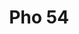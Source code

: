 ---
layout: place
title: "Pho 54"
permalink: /new-york/amherst/pho-54.html
stateAbbr: NY
stateName: New York
cityName: Amherst
seo:
  name: "Pho 54"
  type: Restaurant
  links: https://www.pho54online.com/
description: "Informal eatery serving an array of Vietnamese dishes alongside Thai curries & sushi rolls. Pho 54 serves delicious sushi in Amherst, New York. Try fresh Japanese dishes for a great dining experience. Available for takeout, delivery, lunch, and dinner."
place_id: ChIJKcVwLDFy04kRuw60-ojfLZg
photos:
  - name: >-
      places/ChIJKcVwLDFy04kRuw60-ojfLZg/photos/AeeoHcLfzLombDqs8W29KtyAQIq0gA2WcoiavYaUA5So4hdFRXlYF0UWifScstecaQi5QsWEcKZ7CvTs4mfI3DQ7gyujMqMPWSMtlWQnegU-pk668Y3lxcH3cPcS893qa_I4enH-BB6kx-o-iFeNls5pvulrI8Yqjy-L7eq51UBnUtl81wE2E9SEw0D-ohKwFoaWHHzf6TjmtXqpBUw3nKf7ueRh0tpwNZJPvV83FaAkViJrylX6iHjINHPKc-VZEFn3jsIq2OWuHDbJ-rEuEeZPoRNNGfI9Rj_ZqEO47e_k9n0f7xzUzHPrB8ZqXBZkpW3QCiEruefjtqYhtcPp64txv4n0UknG7SdPHNBBkqlVHwf83Y-fVgXoCzEYhpiVet7lAnVUY4xZXN69_we3sjNTyE1jq-cCQK9vRMwJJmmc3oukCI0L
    widthPx: 4032
    heightPx: 3024
    authorAttributions:
      - displayName: joe b
        uri: https://maps.google.com/maps/contrib/102425084921406443974
        photoUri: >-
          https://lh3.googleusercontent.com/a-/ALV-UjXNQhB8vxu8fl3aT-1uGdQ2Q_8591G5UR7NcTM5xw2JDYoq2sFM=s100-p-k-no-mo
    flagContentUri: >-
      https://www.google.com/local/imagery/report/?cb_client=maps_api_places.places_api&image_key=!1e10!2sCIHM0ogKEICAgICu6aP7wQE&hl=en-US
    googleMapsUri: >-
      https://www.google.com/maps/place//data=!3m4!1e2!3m2!1sCIHM0ogKEICAgICu6aP7wQE!2e10!4m2!3m1!1s0x89d372312c70c529:0x982ddf88fab40ebb
  - name: >-
      places/ChIJKcVwLDFy04kRuw60-ojfLZg/photos/AeeoHcIAP2QvhGzF_vOTx6SUtdSFQINYk0H-4t8pSUmu6m5gH5TP0J6f9XuQSRKkdZ7soap64Xt3NY5KKrPEUwTXfac5IOSZkqZpIUMNUTPTn2PWt6KOY8ib-9JN-P-Q4_-KEhc-aI-NEAexwfMVodfIW67RXUY7SVrimuMS-YAGYHA3yzhHPDipWUk9L6vGMfDaCXocNLyFjV3iwVkZKSMamXnPfgjAGOAN7QWi6i2OMxOsLoZZz8T7nvt-9h50az4I9NX2k6OBAHsgV8blANyuSmuJkrg_E7j2NEuH4Mxogrb06g
    widthPx: 800
    heightPx: 800
    authorAttributions:
      - displayName: Pho 54
        uri: https://maps.google.com/maps/contrib/101423935516350122149
        photoUri: >-
          https://lh3.googleusercontent.com/a/ACg8ocJabZernc9DzSY4wMxKOSDpcicNtp9ZyQRenltfLqnGDorVTw=s100-p-k-no-mo
    flagContentUri: >-
      https://www.google.com/local/imagery/report/?cb_client=maps_api_places.places_api&image_key=!1e10!2sAF1QipME1E-zL6SV_KXtj0dvk_8ICPTllDYAWajcvMyf&hl=en-US
    googleMapsUri: >-
      https://www.google.com/maps/place//data=!3m4!1e2!3m2!1sAF1QipME1E-zL6SV_KXtj0dvk_8ICPTllDYAWajcvMyf!2e10!4m2!3m1!1s0x89d372312c70c529:0x982ddf88fab40ebb
  - name: >-
      places/ChIJKcVwLDFy04kRuw60-ojfLZg/photos/AeeoHcL-jOomPW3yghnxnGJvgy9-tPD34oFTBSeANVkkqVZGHBNjJ9H8OvarhpoRLoYqiVKG84i_vVWm4ucjivTHUElf_nYglpBMDwFr-Vuaj2zjtLDXEc9V8zqnutSx4q0DdNdsp7ecJimT68lLxfbYQyjXKZUra_Ni_U2nxzDjqUXjj-JQFxkEkw4lh5A07JwZKO14XT-DxX_tc-OWycpssH6rRgYxff0zrtBE5Q00Qaev7vmFiP4ONtgSXjEMjWlhgct_VGy73n8dmfmFssqe5qvS6PjM3thlM0-AogVWTCySnkTkboDSISwbk4J7hoSnLawZ4MxwTNBphP51H-4CH-aVHbjyA1mzpmrZ5pY80qodNuAg2333540P3Gao0rParJzyqFLlANElnFUa3vZZ6hw4itMt-cKc03OvOvpXO0DGIg
    widthPx: 1021
    heightPx: 885
    authorAttributions:
      - displayName: Pat P.
        uri: https://maps.google.com/maps/contrib/107559875945652643600
        photoUri: >-
          https://lh3.googleusercontent.com/a/ACg8ocJdLlZzAeNUduvhEPhhz3q_b5oMtZAlxPA7EC2Ws749wgcfYQ4=s100-p-k-no-mo
    flagContentUri: >-
      https://www.google.com/local/imagery/report/?cb_client=maps_api_places.places_api&image_key=!1e10!2sCIHM0ogKEICAgIDjxf-VYw&hl=en-US
    googleMapsUri: >-
      https://www.google.com/maps/place//data=!3m4!1e2!3m2!1sCIHM0ogKEICAgIDjxf-VYw!2e10!4m2!3m1!1s0x89d372312c70c529:0x982ddf88fab40ebb
  - name: >-
      places/ChIJKcVwLDFy04kRuw60-ojfLZg/photos/AeeoHcJDy6HBJO4Rib6xKkm7PvMuWlJnw0bLnHNKaf0JV3bkMv8Q1rz4Dsmm4orlUAJxK4WgBDQJ_CiEcwVmwQ2a1ELJSOhRQhKhab53gl4VVNrPnTM6IT5DAWrNzGaWPTCclWB6_OliAGOsWLXg4NiShx4gp1-bX6vo9MB0o7sU80VLP7rqOsN6_dUT7nf61SNvWS6rL8BkT15zmp6DhA_HQqQM41duZWsVSYqdIYBazT-bl3wrU-M2jZ6rFCumgQ0-wRzbIqjgm9AQvG0zfhzwBB66tJ3Cb02ZcOlVMhQ-fTNsUZzSzo0GO-DkNgI4kaOHlBeTpMxl7qQJJTRMlCoxpsRuTROUTHf3SbIRxDR1fh5aOrOuO3x7aTN0nAdMDZ1-Kz2RJrdoAFrJnJcurat_zQJpjbD-MUZfvnQIYxVm-GIwig
    widthPx: 3024
    heightPx: 4032
    authorAttributions:
      - displayName: George Fine
        uri: https://maps.google.com/maps/contrib/102103704914002331987
        photoUri: >-
          https://lh3.googleusercontent.com/a-/ALV-UjWLfil-YSwc5pdQM2spYzMNiyV4uOhfK2-WP32IHtOlmseJ9inWTQ=s100-p-k-no-mo
    flagContentUri: >-
      https://www.google.com/local/imagery/report/?cb_client=maps_api_places.places_api&image_key=!1e10!2sCIHM0ogKEICAgIDb1YyWTg&hl=en-US
    googleMapsUri: >-
      https://www.google.com/maps/place//data=!3m4!1e2!3m2!1sCIHM0ogKEICAgIDb1YyWTg!2e10!4m2!3m1!1s0x89d372312c70c529:0x982ddf88fab40ebb
  - name: >-
      places/ChIJKcVwLDFy04kRuw60-ojfLZg/photos/AeeoHcKlVGmydt19TTBbnvpQiM0kAx7Tnm__gmj9w79OwK3JyfszNSrM7DnqzfjDq-CBGeJoC0nx5W0D-HN6nwH4Lte3no62yY8kDyWuQdcdhE97N3qonYl1R4QRmThJvyD1WRB5wyruJxwbU_F45Pe-Jou_dIQj1jFbIzyMRkcaY68c7hpw0_4RvD2gnsfARQrj2TeZMv4nhQpeLlFkH6JgcaQ2QuMP67p-m57Rci4dWT4Bhyd_ezOwdsGuwoTu11O2qxMPQUuAsYZnq3wAkmONrwzDgQHov4tkBauy3YC3L4DdBQ
    widthPx: 800
    heightPx: 800
    authorAttributions:
      - displayName: Pho 54
        uri: https://maps.google.com/maps/contrib/101423935516350122149
        photoUri: >-
          https://lh3.googleusercontent.com/a/ACg8ocJabZernc9DzSY4wMxKOSDpcicNtp9ZyQRenltfLqnGDorVTw=s100-p-k-no-mo
    flagContentUri: >-
      https://www.google.com/local/imagery/report/?cb_client=maps_api_places.places_api&image_key=!1e10!2sAF1QipNXrHr230yfM3FXNp7cZa8f6PV0d8DK1gtuIUG6&hl=en-US
    googleMapsUri: >-
      https://www.google.com/maps/place//data=!3m4!1e2!3m2!1sAF1QipNXrHr230yfM3FXNp7cZa8f6PV0d8DK1gtuIUG6!2e10!4m2!3m1!1s0x89d372312c70c529:0x982ddf88fab40ebb
  - name: >-
      places/ChIJKcVwLDFy04kRuw60-ojfLZg/photos/AeeoHcKbKRZZEyp4O1maxr4Hq7ZL8EnroB8V33rBc4_aVQR3AL8MEmJWlJFuUP5Ettr2CE9cchvK-mK7skaS2_8upKXc_AtkxLWtuYmXuBJNd9Wq_OeTmvl4LbhYrc0GoMO2KLxcatgipqBE4Z1qi_ER07jr6nN0-OwAm2tkOgHyjgKv7BUeMBAOt6mXbnlsoDYxFtmZK2-o22Boc90GkXXbsOI91SyPbx4KVxMj-ZUk3clapPEiLQhQ5om1iQGNruhHqgXIxv6Jh9iVfl3hQWOq5GjSr2UXer-nC-FMzFv9mGQC4A
    widthPx: 800
    heightPx: 800
    authorAttributions:
      - displayName: Pho 54
        uri: https://maps.google.com/maps/contrib/101423935516350122149
        photoUri: >-
          https://lh3.googleusercontent.com/a/ACg8ocJabZernc9DzSY4wMxKOSDpcicNtp9ZyQRenltfLqnGDorVTw=s100-p-k-no-mo
    flagContentUri: >-
      https://www.google.com/local/imagery/report/?cb_client=maps_api_places.places_api&image_key=!1e10!2sAF1QipPspzIpao8cCPk4PpAcx0UmSHU3GGIKrvD1r-go&hl=en-US
    googleMapsUri: >-
      https://www.google.com/maps/place//data=!3m4!1e2!3m2!1sAF1QipPspzIpao8cCPk4PpAcx0UmSHU3GGIKrvD1r-go!2e10!4m2!3m1!1s0x89d372312c70c529:0x982ddf88fab40ebb
  - name: >-
      places/ChIJKcVwLDFy04kRuw60-ojfLZg/photos/AeeoHcKQ53ShL79wyOngXYXKMjvBqbSLwWd6MTnqdpaZqeEeUluyBHjNcWUkZVr-uwz-ae5kzwaHN27FzZUolMKxpFz6o3qKc79QIOHYr5mfdc9waNJnv8CeYNIJrSet6OLH6bqgVdS2OrxdhTu1AKv3pKzjmLgLxvbxgFTkxIHp0UAi-gt43i3rkh5AEt7XBixAIBDwwW1s1i5AkJEyzTtovaahO4IaY0Zg7lpWNRCWqqLciejwqPLdJrg8vGVy5UMyGSA1TZ1YZWqEJByf_gjulm5VMV2SPtDhjWUxjdj2aEjC7w
    widthPx: 800
    heightPx: 800
    authorAttributions:
      - displayName: Pho 54
        uri: https://maps.google.com/maps/contrib/101423935516350122149
        photoUri: >-
          https://lh3.googleusercontent.com/a/ACg8ocJabZernc9DzSY4wMxKOSDpcicNtp9ZyQRenltfLqnGDorVTw=s100-p-k-no-mo
    flagContentUri: >-
      https://www.google.com/local/imagery/report/?cb_client=maps_api_places.places_api&image_key=!1e10!2sAF1QipO6q0jFteEa_EKiDuzADglMgN1FXwvpej7jhE9m&hl=en-US
    googleMapsUri: >-
      https://www.google.com/maps/place//data=!3m4!1e2!3m2!1sAF1QipO6q0jFteEa_EKiDuzADglMgN1FXwvpej7jhE9m!2e10!4m2!3m1!1s0x89d372312c70c529:0x982ddf88fab40ebb
  - name: >-
      places/ChIJKcVwLDFy04kRuw60-ojfLZg/photos/AeeoHcJeOWEOIIvpqbSmU6axnEBCX1prt9ra-Brfb5wrfJ5FaNooSJL_Hada2t-p_sDkp4681hHOx6DPqjTXYp3v1_H1_J3l8Wv5tVRYhdK7T52_Qx3xJHwfZEU4bnW_kJJvrMlfK5IfqAvI0odgixtTSndCVbU2Si58RsGytA0V6OBRu59Xw76o00SW_bpw_jcp7XMDqJz_ZqK_V2VMHstYCZpmfhl9aJJSQngVK9pYR8q0iDPc_FsPInfgRkDcC16_QLfNWy08xEVd4lqrf5xpoxcH4syV4maA0S5N7agFHcacaf1Eeq9Irsw36q_2cNyQ2YVHm6I1JTDSzUry1VLLyloxFE4hEx-NbkhFLVbOuZCqQJFSMV9en5Dod_cTBIeTDgdmfcvt4hOVMnLKmmuXiJN4lFU1ogOWnXtwhmFuP8YVoQ
    widthPx: 2420
    heightPx: 3226
    authorAttributions:
      - displayName: John Ly
        uri: https://maps.google.com/maps/contrib/107838716951644590589
        photoUri: >-
          https://lh3.googleusercontent.com/a-/ALV-UjUaTDMdHTvdj2yYDmInn-lcY0L3azCrc4oL6t7mLBgde7SMVaWTgg=s100-p-k-no-mo
    flagContentUri: >-
      https://www.google.com/local/imagery/report/?cb_client=maps_api_places.places_api&image_key=!1e10!2sCIHM0ogKEICAgICzrfGRcA&hl=en-US
    googleMapsUri: >-
      https://www.google.com/maps/place//data=!3m4!1e2!3m2!1sCIHM0ogKEICAgICzrfGRcA!2e10!4m2!3m1!1s0x89d372312c70c529:0x982ddf88fab40ebb
  - name: >-
      places/ChIJKcVwLDFy04kRuw60-ojfLZg/photos/AeeoHcJOcXl_zSP4sAlLJm2k9D413SOPTquSEoJNtoIO3vPrj08OsEWNm8t16mQEqNtakWibm8Mz4GSj3VOZ44HXn2PucNWzSNS-gb8Q3-MHylntY3I4YE1gCbzQhV_IHZXEaHw87qRMXgD_fyj1rRVWRSmYkVPfWhOdD9YH6kkmEVUH24TirOfqx7qO9JH-l5dRt2FQc8ggk-6t4neHTucJNnX2EvAc9rbpEv0gBD-idR0zhO_xvuCJ5E50mAGKtsIlPknWBvhWIKSpmwn6dg_a-cnS5VepxitpV4GeINFE-0Wvw4c187dZpAA2y4QwpEuFCuHFGEURSAMQi9-dwlfMBzz4VEcKvbkxpRNFu5U3jNNrNIhMM64iCEsifOX2xSYQrzyCDFvldlA5tDcAaSntrUaFaeUg7aUVNsFjf74GGNrNJ_Lj
    widthPx: 4800
    heightPx: 2700
    authorAttributions:
      - displayName: Mark Kemper
        uri: https://maps.google.com/maps/contrib/102055379888537794634
        photoUri: >-
          https://lh3.googleusercontent.com/a/ACg8ocK0YYW9wf7SRijK9cw1uYvheF_LNmqD2hNcQ0f0vNVxYaTHuw=s100-p-k-no-mo
    flagContentUri: >-
      https://www.google.com/local/imagery/report/?cb_client=maps_api_places.places_api&image_key=!1e10!2sCIHM0ogKEICAgIDEmqWa5wE&hl=en-US
    googleMapsUri: >-
      https://www.google.com/maps/place//data=!3m4!1e2!3m2!1sCIHM0ogKEICAgIDEmqWa5wE!2e10!4m2!3m1!1s0x89d372312c70c529:0x982ddf88fab40ebb
  - name: >-
      places/ChIJKcVwLDFy04kRuw60-ojfLZg/photos/AeeoHcLgiT1CIBsyLLwi9eOwdmAQO8DBWvdZ1PQS9pu6SlVLntj5vjoGAOo2qtMG7xnmsp-IM-411Y7SQ8LDEu9U4ykpCQSLVq-C7AabB9ql-looLOO6Ak3A42oub52y20NE3PWYR8D5Zpe2cO7I655w5_N9NCI22lWI6gFajkogxXAX13qYuRsKMemn3qBVM7rQTEbMckVkwpFhDhY6xHCjrli-BcIvHyqayxxxHci5xn2j6ZDe0mC6Bw8aUydqhm-lBMWRl_yYEXeJb8vjLjZTm3ynz6-9rk6R5tHQtgK-sErh_A
    widthPx: 800
    heightPx: 800
    authorAttributions:
      - displayName: Pho 54
        uri: https://maps.google.com/maps/contrib/101423935516350122149
        photoUri: >-
          https://lh3.googleusercontent.com/a/ACg8ocJabZernc9DzSY4wMxKOSDpcicNtp9ZyQRenltfLqnGDorVTw=s100-p-k-no-mo
    flagContentUri: >-
      https://www.google.com/local/imagery/report/?cb_client=maps_api_places.places_api&image_key=!1e10!2sAF1QipPDEZh7blK0pS33z910rR43JxZ0r9OIDZDe0LBo&hl=en-US
    googleMapsUri: >-
      https://www.google.com/maps/place//data=!3m4!1e2!3m2!1sAF1QipPDEZh7blK0pS33z910rR43JxZ0r9OIDZDe0LBo!2e10!4m2!3m1!1s0x89d372312c70c529:0x982ddf88fab40ebb
address: '1280 Sweet Home Rd #101, Amherst, NY 14228, USA'
street: '1280 Sweet Home Rd #101'
city: Amherst
state: NY
zip: '14228'
country: USA
neighborhood: Getzville
latitude: '42.996782'
longitude: '-78.801089'
accessibility_options:
  wheelchairAccessibleParking: true
  wheelchairAccessibleEntrance: true
  wheelchairAccessibleRestroom: true
  wheelchairAccessibleSeating: true
business_status: OPERATIONAL
name: Pho 54
google_maps_links:
  directionsUri: >-
    https://www.google.com/maps/dir//''/data=!4m7!4m6!1m1!4e2!1m2!1m1!1s0x89d372312c70c529:0x982ddf88fab40ebb!3e0
  placeUri: https://maps.google.com/?cid=10965666447131676347
  writeAReviewUri: >-
    https://www.google.com/maps/place//data=!4m3!3m2!1s0x89d372312c70c529:0x982ddf88fab40ebb!12e1
  reviewsUri: >-
    https://www.google.com/maps/place//data=!4m4!3m3!1s0x89d372312c70c529:0x982ddf88fab40ebb!9m1!1b1
  photosUri: >-
    https://www.google.com/maps/place//data=!4m3!3m2!1s0x89d372312c70c529:0x982ddf88fab40ebb!10e5
primary_type: Vietnamese Restaurant
opening_hours:
  regular: null
  current: null
secondary_opening_hours:
  regular:
    weekdayDescriptions: null
    type: null
  current:
    weekdayDescriptions: null
    type: null
phone: (716) 428-5269
price_level: PRICE_LEVEL_MODERATE
price_range: $10 &ndash; $20
rating: '4.1'
rating_count: 0
website: https://www.pho54online.com/
reviews:
  - name: >-
      places/ChIJKcVwLDFy04kRuw60-ojfLZg/reviews/ChZDSUhNMG9nS0VJQ0FnSUN6cmZHUklBEAE
    relativePublishTimeDescription: 10 months ago
    rating: 5
    text:
      text: >-
        7 of us came late 1 night and glad we did. We stayed passed closing
        hours as we were catching up and lost track of time but we kindly given
        our time and space. Good was good and service was exceptional. We don't
        live in Buffalo, far from it but if we come backs we would come back
        here.  Clean spacious space too. Really enjoyed the calamari. Nicely
        done with the light batter. Everything was very good
      languageCode: en
    originalText:
      text: >-
        7 of us came late 1 night and glad we did. We stayed passed closing
        hours as we were catching up and lost track of time but we kindly given
        our time and space. Good was good and service was exceptional. We don't
        live in Buffalo, far from it but if we come backs we would come back
        here.  Clean spacious space too. Really enjoyed the calamari. Nicely
        done with the light batter. Everything was very good
      languageCode: en
    authorAttribution:
      displayName: John Ly
      uri: https://www.google.com/maps/contrib/107838716951644590589/reviews
      photoUri: >-
        https://lh3.googleusercontent.com/a-/ALV-UjUaTDMdHTvdj2yYDmInn-lcY0L3azCrc4oL6t7mLBgde7SMVaWTgg=s128-c0x00000000-cc-rp-mo-ba4
    publishTime: '2024-06-04T04:41:58.695172Z'
    flagContentUri: >-
      https://www.google.com/local/review/rap/report?postId=ChZDSUhNMG9nS0VJQ0FnSUN6cmZHUklBEAE&d=17924085&t=1
    googleMapsUri: >-
      https://www.google.com/maps/reviews/data=!4m6!14m5!1m4!2m3!1sChZDSUhNMG9nS0VJQ0FnSUN6cmZHUklBEAE!2m1!1s0x89d372312c70c529:0x982ddf88fab40ebb
  - name: >-
      places/ChIJKcVwLDFy04kRuw60-ojfLZg/reviews/ChdDSUhNMG9nS0VJQ0FnSURiMVl5VzlnRRAB
    relativePublishTimeDescription: 8 months ago
    rating: 4
    text:
      text: >-
        Vietnamese restaurant in close proximity to University of Buffalo.

        My son is now a student there, so will probably frequent this place
        often.


        The prices here are fair and the portions are well sized.

        On the morning we went, lots of things were not available, but I am keen
        to try their curry soup.


        We ordered the large size Pho, the laab salad and Pad Thai, all very
        decent and good.


        Bring cash, as credit card purchases have a fee.
      languageCode: en
    originalText:
      text: >-
        Vietnamese restaurant in close proximity to University of Buffalo.

        My son is now a student there, so will probably frequent this place
        often.


        The prices here are fair and the portions are well sized.

        On the morning we went, lots of things were not available, but I am keen
        to try their curry soup.


        We ordered the large size Pho, the laab salad and Pad Thai, all very
        decent and good.


        Bring cash, as credit card purchases have a fee.
      languageCode: en
    authorAttribution:
      displayName: George Fine
      uri: https://www.google.com/maps/contrib/102103704914002331987/reviews
      photoUri: >-
        https://lh3.googleusercontent.com/a-/ALV-UjWLfil-YSwc5pdQM2spYzMNiyV4uOhfK2-WP32IHtOlmseJ9inWTQ=s128-c0x00000000-cc-rp-mo-ba6
    publishTime: '2024-08-07T19:13:06.045508Z'
    flagContentUri: >-
      https://www.google.com/local/review/rap/report?postId=ChdDSUhNMG9nS0VJQ0FnSURiMVl5VzlnRRAB&d=17924085&t=1
    googleMapsUri: >-
      https://www.google.com/maps/reviews/data=!4m6!14m5!1m4!2m3!1sChdDSUhNMG9nS0VJQ0FnSURiMVl5VzlnRRAB!2m1!1s0x89d372312c70c529:0x982ddf88fab40ebb
  - name: >-
      places/ChIJKcVwLDFy04kRuw60-ojfLZg/reviews/ChdDSUhNMG9nS0VJQ0FnTUNJby1HWl9BRRAB
    relativePublishTimeDescription: a week ago
    rating: 1
    text:
      text: >-
        I made an order last night using the UberEats app, and upon opening my
        wonton soup I noticed something suspicious. On closer inspection it was
        an insect!!
      languageCode: en
    originalText:
      text: >-
        I made an order last night using the UberEats app, and upon opening my
        wonton soup I noticed something suspicious. On closer inspection it was
        an insect!!
      languageCode: en
    authorAttribution:
      displayName: Theresa Morgan
      uri: https://www.google.com/maps/contrib/100981938209317475698/reviews
      photoUri: >-
        https://lh3.googleusercontent.com/a/ACg8ocJq-7OUSK0Tcx8hlD6WzROqmO_5zCFUKTGGI-MS5SCqT2PfrA=s128-c0x00000000-cc-rp-mo-ba2
    publishTime: '2025-04-04T09:56:42.067581Z'
    flagContentUri: >-
      https://www.google.com/local/review/rap/report?postId=ChdDSUhNMG9nS0VJQ0FnTUNJby1HWl9BRRAB&d=17924085&t=1
    googleMapsUri: >-
      https://www.google.com/maps/reviews/data=!4m6!14m5!1m4!2m3!1sChdDSUhNMG9nS0VJQ0FnTUNJby1HWl9BRRAB!2m1!1s0x89d372312c70c529:0x982ddf88fab40ebb
  - name: >-
      places/ChIJKcVwLDFy04kRuw60-ojfLZg/reviews/ChZDSUhNMG9nS0VJQ0FnTUNJXzR1dWVnEAE
    relativePublishTimeDescription: a week ago
    rating: 1
    text:
      text: >-
        With many delicious Vietnamese places around Buffalo, this is one you
        need to avoid. Came here with a friend around lunch. The restaurant was
        completely empty and we were served quickly. We ordered two bowls of
        pho. The broth evoked feelings of sad beef water than a rich and
        flavorful broth. The pho was completely and utterly lackluster. Any
        instant ramen would be more satisfying than this. However, the most
        egregious and sick aspect of this restaurant for which I will never
        return, is that the prices on their menu do not reflect what we were
        charged. Every item we ordered was marked up a few dollars. Thank
        goodness we double checked the receipt before we paid. When I brought
        this up to the waitress, she seemed annoyed and changed the receipt to
        reflect the prices on the menu. I can't imagine how many times they got
        away with this with other customers. Please, save your time and money
        and go to any other Vietnamese restaurant or place in this plaza.
      languageCode: en
    originalText:
      text: >-
        With many delicious Vietnamese places around Buffalo, this is one you
        need to avoid. Came here with a friend around lunch. The restaurant was
        completely empty and we were served quickly. We ordered two bowls of
        pho. The broth evoked feelings of sad beef water than a rich and
        flavorful broth. The pho was completely and utterly lackluster. Any
        instant ramen would be more satisfying than this. However, the most
        egregious and sick aspect of this restaurant for which I will never
        return, is that the prices on their menu do not reflect what we were
        charged. Every item we ordered was marked up a few dollars. Thank
        goodness we double checked the receipt before we paid. When I brought
        this up to the waitress, she seemed annoyed and changed the receipt to
        reflect the prices on the menu. I can't imagine how many times they got
        away with this with other customers. Please, save your time and money
        and go to any other Vietnamese restaurant or place in this plaza.
      languageCode: en
    authorAttribution:
      displayName: Rebecca
      uri: https://www.google.com/maps/contrib/114298933698923949038/reviews
      photoUri: >-
        https://lh3.googleusercontent.com/a-/ALV-UjXQU3s6_NdwfDwR8zXwIiyzQnbd2WmRXG0wfBSvvdkWKOXJL2Ylmw=s128-c0x00000000-cc-rp-mo
    publishTime: '2025-04-06T00:20:08.560024Z'
    flagContentUri: >-
      https://www.google.com/local/review/rap/report?postId=ChZDSUhNMG9nS0VJQ0FnTUNJXzR1dWVnEAE&d=17924085&t=1
    googleMapsUri: >-
      https://www.google.com/maps/reviews/data=!4m6!14m5!1m4!2m3!1sChZDSUhNMG9nS0VJQ0FnTUNJXzR1dWVnEAE!2m1!1s0x89d372312c70c529:0x982ddf88fab40ebb
  - name: >-
      places/ChIJKcVwLDFy04kRuw60-ojfLZg/reviews/ChdDSUhNMG9nS0VJQ0FnSURya05qamhBRRAB
    relativePublishTimeDescription: 9 months ago
    rating: 3
    text:
      text: >-
        Arrived at around 10pm on Friday night (12 Jul). Originally wanted pho
        and given the name of the restaurant, I thought they only served
        Vietnamese cuisine. It's a pretty broad menu with thai and sushi dishes
        as well. Not as many pho options as I hoped. Ordered Pad Thai with
        shrimp, it had decent flavouring and good portion size. I kept biting
        into an ingredient that was waaay too salty, couldn't place it though
        (might've been the scrambled egg). The red curry tasted like a mild
        version of an East Indian curry dish, good portion though.
      languageCode: en
    originalText:
      text: >-
        Arrived at around 10pm on Friday night (12 Jul). Originally wanted pho
        and given the name of the restaurant, I thought they only served
        Vietnamese cuisine. It's a pretty broad menu with thai and sushi dishes
        as well. Not as many pho options as I hoped. Ordered Pad Thai with
        shrimp, it had decent flavouring and good portion size. I kept biting
        into an ingredient that was waaay too salty, couldn't place it though
        (might've been the scrambled egg). The red curry tasted like a mild
        version of an East Indian curry dish, good portion though.
      languageCode: en
    authorAttribution:
      displayName: junk mail
      uri: https://www.google.com/maps/contrib/115467846324575195605/reviews
      photoUri: >-
        https://lh3.googleusercontent.com/a/ACg8ocKkxvZ487of_rnJgJEnh0GQ4qREVAeVeg7zTrD1CfO52_JJuQ=s128-c0x00000000-cc-rp-mo-ba3
    publishTime: '2024-07-13T05:31:45.200875Z'
    flagContentUri: >-
      https://www.google.com/local/review/rap/report?postId=ChdDSUhNMG9nS0VJQ0FnSURya05qamhBRRAB&d=17924085&t=1
    googleMapsUri: >-
      https://www.google.com/maps/reviews/data=!4m6!14m5!1m4!2m3!1sChdDSUhNMG9nS0VJQ0FnSURya05qamhBRRAB!2m1!1s0x89d372312c70c529:0x982ddf88fab40ebb
parking_options:
  freeParkingLot: true
  freeStreetParking: true
  valetParking: false
payment_options:
  acceptsCreditCards: true
  acceptsDebitCards: true
  acceptsCashOnly: false
  acceptsNfc: true
allow_dogs: null
curbside_pickup: null
delivery: true
dine_in: true
good_for_children: true
good_for_groups: true
good_for_sports: false
live_music: false
menu_for_children: false
outdoor_seating: false
reservable: true
restroom: true
serves_beer: null
serves_breakfast: false
serves_brunch: false
serves_cocktails: null
serves_coffee: true
serves_dinner: true
serves_dessert: true
serves_lunch: true
serves_vegetarian_food: true
serves_wine: null
takeout: true
update_category: essentials
summary: >-
  Informal eatery serving an array of Vietnamese dishes alongside Thai curries &
  sushi rolls.

---
